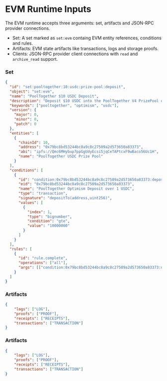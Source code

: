 # EVM Runtime Inputs

The EVM runtime accepts three arguments: set, artifacts and JSON-RPC provider connections.

- Set: A set marked as `set:evm` containg EVM entity references, conditions and rules.
- Artifacts: EVM state artifacts like transactions, logs and storage proofs.
- Clients: JSON-RPC provider client connections with `read` and `archive_read` support.

### Set
```json
{
  "id": "set:pooltogether:10:usdc:prize-pool:deposit",
  "object": "set:evm",
  "name": "PoolTogether $10 USDC Deposit",
  "description": "Deposit $10 USDC into the PoolTogether V4 PrizePool on the Optimism network",
  "keywords": ["pooltogether", "optimism", "usdc"],
  "version": {
    "major": 0,
    "minor": 0,
    "patch": 0
  },
  "entities": [
    {
      "chainId": 10,
      "address": "0x79bc8bd53244bc8a9c8c27509a2d573650a83373",
      "abi": "ipfs://Qmc6MHybup7ppGgUdyEcsi5jqCeTAPtcxF9wBaco56Uc1H",
      "name": "PoolTogether USDC Prize Pool"
    }
  ],
  "conditions": [
    {
      "id": "condition:0x79bc8bd53244bc8a9c8c27509a2d573650a83373:depositTo:gte:100000000",
      "eid": "0x79bc8bd53244bc8a9c8c27509a2d573650a83373",
      "name": "PoolTogether Optimism Deposit over 1 USDC",
      "type": "transaction",
      "signature": "depositTo(address,uint256)",
      "values": [
        {
          "index": 1,
          "type": "bignumber",
          "condition": "gte",
          "value": "10000000"
        }
      ]
    }
  ],
  "rules": [
    {
      "id": "rule.complete",
      "operations": ["all"],
      "args": [["condition:0x79bc8bd53244bc8a9c8c27509a2d573650a83373:depositTo:gte:100000000"]]
    }
  ]
}
```

### Artifacts

```json
{
    "logs": ["LOG"],
    "proofs": ["PROOF"],
    "receipts": ["RECEIPTS"],
    "transactions": ["TRANSACTION"]
}
```

### Artifacts

```json
{
    "logs": ["LOG"],
    "proofs": ["PROOF"],
    "receipts": ["RECEIPTS"],
    "transactions": ["TRANSACTION"]
}
```

